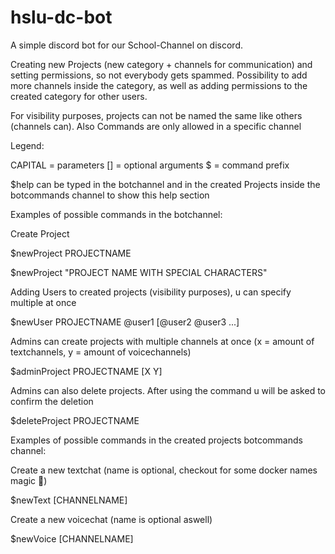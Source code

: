 # hslu-dc-bot
A simple discord bot for our School-Channel on discord.

Creating new Projects (new category + channels for communication) and setting permissions, so not everybody gets spammed.
Possibility to add more channels inside the category, as well as adding permissions to the created category for other users.

For visibility purposes, projects can not be named the same like others (channels can).
Also Commands are only allowed in a specific channel

Legend:

CAPITAL = parameters
[] = optional arguments
$ = command prefix

$help can be typed in the botchannel and in the created Projects inside the botcommands channel to show this help section


Examples of possible commands in the botchannel:

Create Project

$newProject PROJECTNAME

$newProject "PROJECT NAME WITH SPECIAL CHARACTERS"

Adding Users to created projects (visibility purposes), u can specify multiple at once

$newUser PROJECTNAME @user1 [@user2 @user3 ...]

Admins can create projects with multiple channels at once (x = amount of textchannels, y = amount of voicechannels)

$adminProject PROJECTNAME [X Y]

Admins can also delete projects. After using the command u will be asked to confirm the deletion

$deleteProject PROJECTNAME

Examples of possible commands in the created projects botcommands channel:

Create a new textchat (name is optional, checkout for some docker names magic 🤘)

$newText [CHANNELNAME]

Create a new voicechat (name is optional aswell)

$newVoice [CHANNELNAME]
